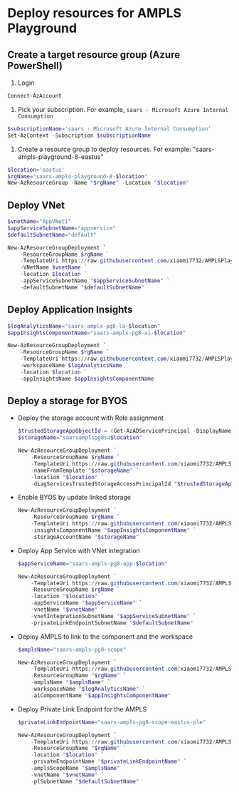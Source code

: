 # Deploy resources for AMPLS Playground

## Create a target resource group (Azure PowerShell)

1. Login

```powershell
Connect-AzAccount
```

1. Pick your subscription. For example, `saars - Microsoft Azure Internal Consumption`

```powershell
$subscriptionName='saars - Microsoft Azure Internal Consumption'
Set-AzContext -Subscription $subscriptionName
```

1. Create a resource group to deploy resources. For example: "saars-ampls-playground-8-eastus"

```powershell
$location='eastus'
$rgName="saars-ampls-playground-8-$location"
New-AzResourceGroup -Name "$rgName" -Location "$location"
```

## Deploy VNet

```powershell
$vnetName="AppVNet1"
$appServiceSubnetName="appservice"
$defaultSubnetName="default"

New-AzResourceGroupDeployment `
    -ResourceGroupName $rgName `
    -TemplateUri https://raw.githubusercontent.com/xiaomi7732/AMPLSPlayground/main/deploy/VNet.jsonc `
    -VNetName $vnetName `
    -location $location `
    -appServiceSubnetName "$appServiceSubnetName" `
    -defaultSubnetName "$defaultSubnetName"
```

## Deploy Application Insights

```powershell
$logAnalyticsName="saars-ampls-pg8-la-$location"
$appInsightsComponentName="saars-ampls-pg8-ai-$location"

New-AzResourceGroupDeployment `
    -ResourceGroupName $rgName `
    -TemplateUri https://raw.githubusercontent.com/xiaomi7732/AMPLSPlayground/main/deploy/AppInsights.jsonc `
    -workspaceName $logAnalyticsName `
    -location $location `
    -appInsightsName $appInsightsComponentName
```

## Deploy a storage for BYOS

* Deploy the storage account with Role assignment

    ```powershell
    $trustedStorageAppObjectId = (Get-AzADServicePrincipal -DisplayName "Diagnostic Services Trusted Storage Access").id
    $storageName="saarsamplspg8sa$location"

    New-AzResourceGroupDeployment `
        -ResourceGroupName $rgName `
        -TemplateUri https://raw.githubusercontent.com/xiaomi7732/AMPLSPlayground/main/deploy/Storage.jsonc `
        -nameFromTemplate "$storageName" `
        -location "$location" `
        -diagServicesTrustedStorageAccessPrincipalId "$trustedStorageAppObjectId"
    ```

* Enable BYOS by update linked storage

    ```powershell
    New-AzResourceGroupDeployment `
        -ResourceGroupName $rgName `
        -TemplateUri https://raw.githubusercontent.com/xiaomi7732/AMPLSPlayground/main/deploy/LinkedStorage.jsonc `
        -insightsComponentName "$appInsightsComponentName" `
        -storageAccountName "$storageName"
    ```

* Deploy App Service with VNet integration

    ```powershell
    $appServiceName="saars-ampls-pg8-app-$location"

    New-AzResourceGroupDeployment `
        -TemplateUri https://raw.githubusercontent.com/xiaomi7732/AMPLSPlayground/main/deploy/AppService.jsonc `
        -ResourceGroupName $rgName `
        -location "$location" `
        -appServiceName "$appServiceName" `
        -vnetName "$vnetName" `
        -vnetIntegrationSubnetName "$appServiceSubnetName" `
        -privateLinkEndpointSubnetName "$defaultSubnetName"
    ```

* Deploy AMPLS to link to the component and the workspace

    ```powershell
    $amplsName="saars-ampls-pg8-scope"

    New-AzResourceGroupDeployment `
        -TemplateUri https://raw.githubusercontent.com/xiaomi7732/AMPLSPlayground/main/deploy/AMPLS.jsonc `
        -ResourceGroupName "$rgName" `
        -amplsName "$amplsName" `
        -workspaceName "$logAnalyticsName" `
        -aiComponentName "$appInsightsComponentName"
    ```

* Deploy Private Link Endpoint for the AMPLS

    ```powershell
    $privateLinkEndpointName="saars-ampls-pg8-scope-eastus-ple"
    
    New-AzResourceGroupDeployment `
        -TemplateUri https://raw.githubusercontent.com/xiaomi7732/AMPLSPlayground/main/deploy/AMPLSPLEndpoint.jsonc `
        -ResourceGroupName "$rgName" `
        -location "$location" `
        -privateEndpointName "$privateLinkEndpointName" `
        -amplsScopeName "$amplsName" `
        -vnetName "$vnetName" `
        -plSubnetName "$defaultSubnetName"
    ```